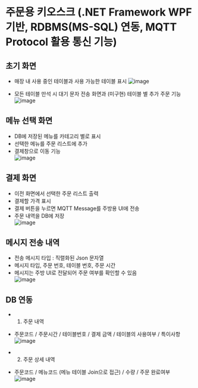 # 주문용 키오스크 (.NET Framework WPF 기반, RDBMS(MS-SQL) 연동, MQTT Protocol 활용 통신 기능) 

## 초기 화면
- 매장 내 사용 중인 테이블과 사용 가능한 테이블 표시 
![image](https://user-images.githubusercontent.com/77951828/130381657-972d4ffa-e78e-429f-8854-16ecf4a1dbe9.png)   

- 모든 테이블 만석 시 대기 문자 전송 화면과 (미구현) 테이블 별 추가 주문 기능 
![image](https://user-images.githubusercontent.com/77951828/130381765-d91a7eba-30b0-40d5-870c-eed00f61524c.png)


## 메뉴 선택 화면 
- DB에 저장된 메뉴를 카테고리 별로 표시   
- 선택한 메뉴를 주문 리스트에 추가   
- 결제창으로 이동 기능   
![image](https://user-images.githubusercontent.com/77951828/130381885-b09a4653-b982-42fe-aa40-2c98713aea11.png)

## 결제 화면 
- 이전 화면에서 선택한 주문 리스트 출력
- 결제할 가격 표시
- 결제 버튼을 누르면 MQTT Message를 주방용 UI에 전송   
- 주문 내역을 DB에 저장    
![image](https://user-images.githubusercontent.com/77951828/130382052-24b4748e-c6ef-4e59-a420-1ae4abf2b26f.png)

## 메시지 전송 내역 
- 전송 메시지 타입 : 직렬화된 Json 문자열 
- 메시지 타입, 주문 번호, 테이블 번호, 주문 시간    
- 메시지는 주방 UI로 전달되어 주문 여부를 확인할 수 있음   
![image](https://user-images.githubusercontent.com/77951828/130382317-565ddd41-8610-4afe-a2e6-79d7f7a00361.png)

## DB 연동 
- 1. 주문 내역    
- 주문코드 / 주문시간 / 테이블번호 / 결제 금액 / 테이블의 사용여부 / 특이사항   
![image](https://user-images.githubusercontent.com/77951828/130382639-cccded6c-a0aa-4685-b3c5-36c932d8bf05.png)
 
- 2. 주문 상세 내역   
- 주문코드 / 메뉴코드 (메뉴 테이블 Join으로 접근) / 수량 / 주문 완료여부    
![image](https://user-images.githubusercontent.com/77951828/130382741-ab51d064-6ed4-4d69-b7f1-4ccdf39ab66a.png)

